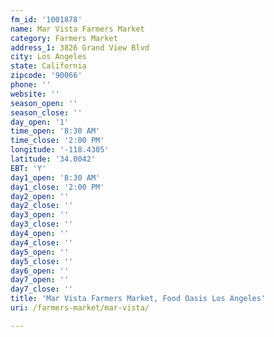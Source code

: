 ```yaml
---
fm_id: '1001878'
name: Mar Vista Farmers Market
category: Farmers Market
address_1: 3826 Grand View Blvd
city: Los Angeles
state: California
zipcode: '90066'
phone: ''
website: ''
season_open: ''
season_close: ''
day_open: '1'
time_open: '8:30 AM'
time_close: '2:00 PM'
longitude: '-118.4305'
latitude: '34.0042'
EBT: 'Y'
day1_open: '8:30 AM'
day1_close: '2:00 PM'
day2_open: ''
day2_close: ''
day3_open: ''
day3_close: ''
day4_open: ''
day4_close: ''
day5_open: ''
day5_close: ''
day6_open: ''
day7_open: ''
day7_close: ''
title: 'Mar Vista Farmers Market, Food Oasis Los Angeles'
uri: /farmers-market/mar-vista/

---
```

